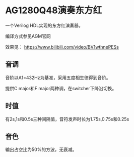 # AG1280Q48演奏东方红
一个Verilog HDL实现的东方红演奏器。

编译方式参见AGM官网

效果见： https://www.bilibili.com/video/BV1wthnePESs
## 音调
音阶以A1=432Hz为基准，采用五度相生律得到音阶。

提供C major和F major两种调，在switcher下降沿切换。

## 时值
有2s,1s和0.5s三种间隔值，音符发声时长为1.75s,0.75s和0.25s

## 音色
输出占空比为50%的方波，无衰减。
